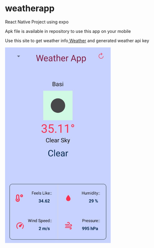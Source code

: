 # weatherapp
React Native Project using expo

Apk file is available in repository to use this app on your mobile

<p>Use this site to get weather info<a href="https://openweathermap.org/api"> Weather</a> and generated weather api key</p>
<img src="./defaultpic.jpeg" width="350" title="hover text">
